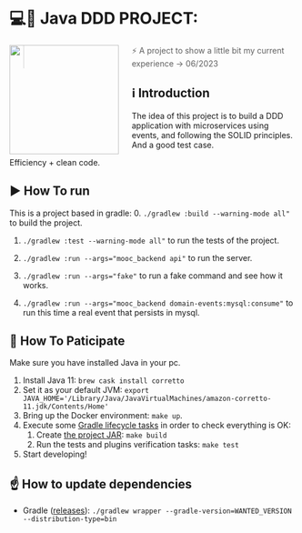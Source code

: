 # 💻🏢 Java DDD PROJECT:

<img src="https://pluralsight2.imgix.net/paths/images/domain-driven-design-6d10f953a0.png" align="left" width="192px" height="192px"/>
<img align="left" width="0" height="192px" hspace="10"/>

> ⚡ A project to show a little bit my current experience -> 06/2023

## ℹ️ Introduction

The idea of this project is to build a DDD application with microservices using events, and following the SOLID principles.
And a good test case.

Efficiency + clean code.

## ▶️ How To run
This is a project based in gradle:
0. `./gradlew :build --warning-mode all"` to build the project.

1. `./gradlew :test --warning-mode all"` to run the tests of the project.

2. `./gradlew :run --args="mooc_backend api"` to run the server.

3. `./gradlew :run --args="fake"` to run a fake command and see how it works.

4. `./gradlew :run --args="mooc_backend domain-events:mysql:consume"` to run this time
a real event that persists in mysql.


## 🏁 How To Paticipate
Make sure you have installed Java in your pc.
1. Install Java 11: `brew cask install corretto`
2. Set it as your default JVM: `export JAVA_HOME='/Library/Java/JavaVirtualMachines/amazon-corretto-11.jdk/Contents/Home'`
3. Bring up the Docker environment: `make up`.
4. Execute some [Gradle lifecycle tasks](https://docs.gradle.org/current/userguide/java_plugin.html#lifecycle_tasks) in order to check everything is OK:
    1. Create [the project JAR](https://docs.gradle.org/current/userguide/java_plugin.html#sec:jar): `make build`
    2. Run the tests and plugins verification tasks: `make test`
5. Start developing!

## ☝️ How to update dependencies

* Gradle ([releases](https://gradle.org/releases/)): `./gradlew wrapper --gradle-version=WANTED_VERSION --distribution-type=bin`

